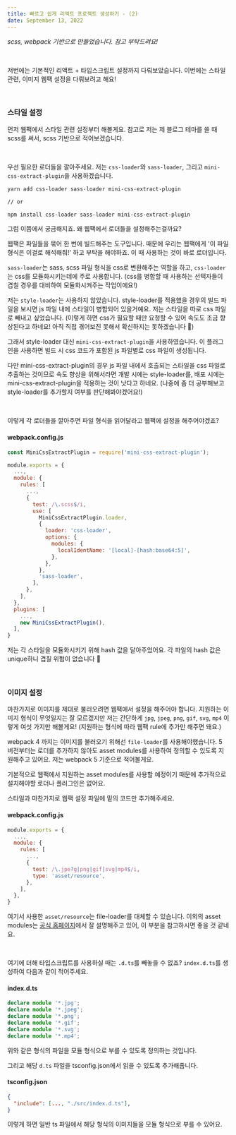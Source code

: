 ```yaml
---
title: 빠르고 쉽게 리액트 프로젝트 생성하기 - (2)
date: September 13, 2022
---
```


_scss, webpack 기반으로 만들었습니다. 참고 부탁드려요!_

<br />

저번에는 기본적인 리액트 + 타입스크립트 설정까지 다뤄보았습니다. 이번에는 스타일 관련, 이미지 웹팩 설정을 다뤄보려고 해요!

<br />

### 스타일 설정

먼저 웹팩에서 스타일 관련 설정부터 해볼게요. 참고로 저는 제 블로그 테마를 쓸 때 scss를 써서, scss 기반으로 적어보겠습니다.

<br />

우선 필요한 로더들을 깔아주세요. 저는 `css-loader`와 `sass-loader`, 그리고 `mini-css-extract-plugin`을 사용하겠습니다.

```bash
yarn add css-loader sass-loader mini-css-extract-plugin

// or

npm install css-loader sass-loader mini-css-extract-plugin
```

그럼 이쯤에서 궁금해지죠. 왜 웹팩에서 로더들을 설정해주는걸까요?

웹팩은 파일들을 묶어 한 번에 빌드해주는 도구입니다. 때문에 우리는 웹팩에게 '이 파일 형식은 이걸로 해석해줘!' 하고 부탁을 해야하죠. 이 때 사용하는 것이 바로 로더입니다.

`sass-loader`는 sass, scss 파일 형식을 css로 변환해주는 역할을 하고, `css-loader`는 css를 모듈화시키는데에 주로 사용합니다. (css를 병합할 때 사용하는 선택자들이 겹칠 경우를 대비하여 모듈화시켜주는 작업이에요!)

저는 `style-loader`는 사용하지 않았습니다. style-loader를 적용했을 경우의 빌드 파일을 보시면 js 파일 내에 스타일이 병합되어 있을거예요. 저는 스타일을 따로 css 파일로 빼내고 싶었습니다. (이렇게 하면 css가 필요할 때만 요청할 수 있어 속도도 조금 향상된다고 하네요! 아직 직접 겪어보진 못해서 확신하지는 못하겠습니다 🥲)

그래서 style-loader 대신 `mini-css-extract-plugin`을 사용하였습니다. 이 플러그인을 사용하면 빌드 시 css 코드가 포함된 js 파일별로 css 파일이 생성됩니다.

다만 mini-css-extract-plugin의 경우 js 파일 내에서 호출되는 스타일을 css 파일로 추출하는 것이므로 속도 향상을 위해서라면 개발 시에는 style-loader를, 배포 시에는 mini-css-extract-plugin을 적용하는 것이 낫다고 하네요. (나중에 좀 더 공부해보고 style-loader를 추가할지 여부를 판단해봐야겠어요!)

<br />

이렇게 각 로더들을 깔아주면 파일 형식을 읽어달라고 웹팩에 설정을 해주어야겠죠?

#### webpack.config.js

```js
const MiniCssExtractPlugin = require('mini-css-extract-plugin');

module.exports = {
  ...,
  module: {
    rules: [
      ...,
      {
        test: /\.scss$/i,
        use: [
          MiniCssExtractPlugin.loader,
          {
            loader: 'css-loader',
            options: {
              modules: {
                localIdentName: '[local]-[hash:base64:5]',
              },
            },
          },
          'sass-loader',
        ],
      },
    ],
  },
  plugins: [
    ...,
    new MiniCssExtractPlugin(),
  ],
}
```

저는 각 스타일을 모듈화시키기 위해 hash 값을 달아주었어요. 각 파일의 hash 값은 unique하니 겹칠 위험이 없습니다 👏

<br />

### 이미지 설정

마찬가지로 이미지를 제대로 불러오려면 웹팩에서 설정을 해주어야 합니다. 지원하는 이미지 형식이 무엇일지는 잘 모르겠지만 저는 간단하게 `jpg`, `jpeg`, `png`, `gif`, `svg`, `mp4` 이렇게 여섯 가지만 해볼게요! (지원하는 형식에 따라 웹팩 rule에 추가만 해주면 돼요.)

webpack 4 까지는 이미지를 불러오기 위해선 `file-loader`를 사용해야했습니다. 5 버전부터는 로더를 추가하지 않아도 asset modules를 사용하여 정의할 수 있도록 지원해주고 있어요. 저는 webpack 5 기준으로 적어볼게요.

기본적으로 웹팩에서 지원하는 asset modules를 사용할 예정이기 때문에 추가적으로 설치해야할 로더나 플러그인은 없어요.

스타일과 마찬가지로 웹팩 설정 파일에 밑의 코드만 추가해주세요.

#### webpack.config.js

```js
module.exports = {
  ...,
  module: {
    rules: [
      ...,
      {
        test: /\.jpe?g|png|gif|svg|mp4$/i,
        type: 'asset/resource',
      },
    ],
  },
}
```

여기서 사용한 `asset/resource`는 file-loader를 대체할 수 있습니다. 이외의 asset modules는 [공식 홈페이지](https://webpack.kr/guides/asset-modules/)에서 잘 설명해주고 있어, 이 부분을 참고하시면 좋을 것 같네요.

<br />

여기에 더해 타입스크립트를 사용하실 때는 `.d.ts`를 빼놓을 수 없죠? `index.d.ts`를 생성하여 다음과 같이 적어주세요.

#### index.d.ts

```ts
declare module '*.jpg';
declare module '*.jpeg';
declare module '*.png';
declare module '*.gif';
declare module '*.svg';
declare module '*.mp4';
```

위와 같은 형식의 파일을 모듈 형식으로 부를 수 있도록 정의하는 것입니다.

그리고 해당 `d.ts` 파일을 tsconfig.json에서 읽을 수 있도록 추가해줍니다.

#### tsconfig.json

```json
{
  "include": [..., "./src/index.d.ts"],
}
```

이렇게 하면 일반 ts 파일에서 해당 형식의 이미지들을 모듈 형식으로 부를 수 있어요.
